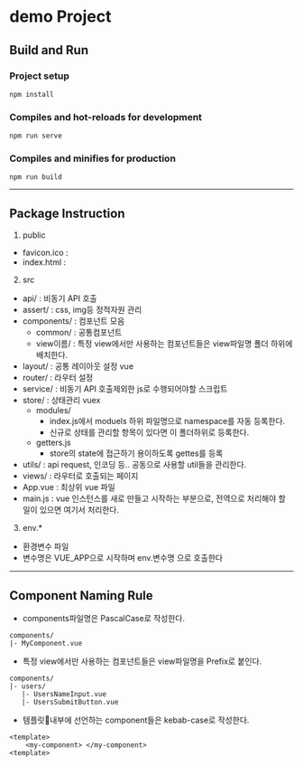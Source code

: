 # demo Project

## Build and Run 

### Project setup
```
npm install
```

### Compiles and hot-reloads for development
```
npm run serve
```

### Compiles and minifies for production
```
npm run build
```

----
## Package Instruction
1. public
- favicon.ico : 
- index.html : 

2. src
- api/ : 비동기 API 호출
- assert/ : css, img등 정적자원 관리
- components/ : 컴포넌트 모음
  - common/ : 공통컴포넌트
  - view이름/ : 특정 view에서만 사용하는 컴포넌트들은 view파일명 폴더 하위에 배치한다.
- layout/ : 공통 레이아웃 설정 vue 
- router/ : 라우터 설정
- service/ : 비동기 API 호출제외한 js로 수행되어야할 스크립트
- store/ : 상태관리 vuex
  - modules/ 
    - index.js에서 moduels 하위 파일명으로 namespace를 자동 등록한다. 
    - 신규로 상태를 관리할 항목이 있다면 이 폴더하위로 등록한다.  
  - getters.js
    - store의 state에 접근하기 용이하도록 gettes를 등록
- utils/ : api request, 인코딩 등.. 공동으로 사용할 util들을 관리한다.
- views/ : 라우터로 호출되는 페이지
- App.vue : 최상위 vue 파일
- main.js : vue 인스턴스를 새로 만들고 시작하는 부분으로, 전역으로 처리해야 할 일이 있으면 여기서 처리한다.

3. env.* 
- 환경변수 파일
- 변수명은 VUE_APP으로 시작하며 env.변수명 으로 호출한다

----
## Component Naming Rule
- components파일명은 PascalCase로 작성한다.
```
components/
|- MyComponent.vue
```

- 특정 view에서만 사용하는 컴포넌트들은 view파일명을 Prefix로 붙인다.
```
components/
|- users/
   |- UsersNameInput.vue
   |- UsersSubmitButton.vue
```


- 템플릿내부에 선언하는 component들은 kebab-case로 작성한다.
```
<template>
    <my-component> </my-component>
<template>
```


